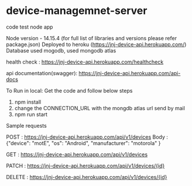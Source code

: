 # device-managemnet-server
code test node app

Node version - 14.15.4 (for full list of libraries and versions please refer package.json)
Deployed to heroku (https://jnj-device-api.herokuapp.com/)
Database used mogodb, used mongodb atlas

health check : https://jnj-device-api.herokuapp.com/healthcheck

api documentation(swagger): https://jnj-device-api.herokuapp.com/api-docs

To Run in local:
Get the code and follow below steps
1. npm install
2. change the CONNECTION_URL with the mongdb atlas url send by mail
3. npm run start


Sample requests

POST : https://jnj-device-api.herokuapp.com/api/v1/devices
Body : {"device": "motE", "os": "Android", "manufacturer": "motorola" }

GET : https://jnj-device-api.herokuapp.com/api/v1/devices

PATCH : https://jnj-device-api.herokuapp.com/api/v1/devices/{id}

DELETE : https://jnj-device-api.herokuapp.com/api/v1/devices/{id}
